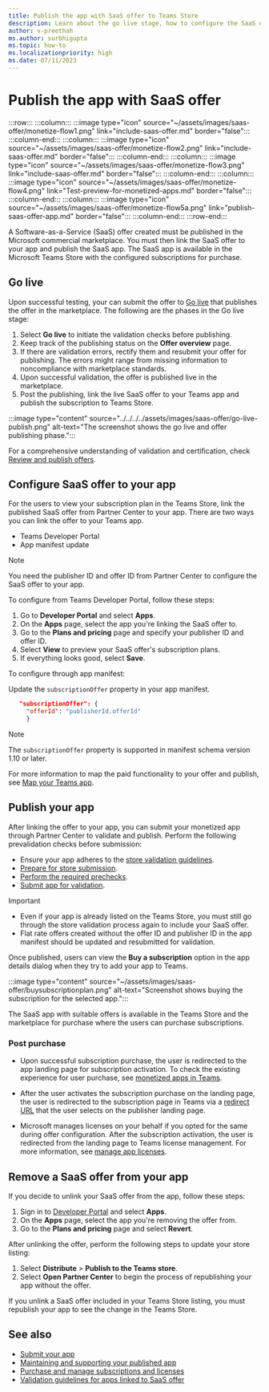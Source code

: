 ```yaml
---
title: Publish the app with SaaS offer to Teams Store
description: Learn about the go live stage, how to configure the SaaS offer to your app and publish the app to the Microsoft Teams Store.
author: v-preethah
ms.author: surbhigupta
ms.topic: how-to
ms.localizationpriority: high
ms.date: 07/11/2023
---
```


# Publish the app with SaaS offer

:::row:::
   :::column:::
      :::image type="icon" source="~/assets/images/saas-offer/monetize-flow1.png" link="include-saas-offer.md" border="false":::
   :::column-end:::
   :::column:::
      :::image type="icon" source="~/assets/images/saas-offer/monetize-flow2.png" link="include-saas-offer.md" border="false":::
   :::column-end:::
   :::column:::
      :::image type="icon" source="~/assets/images/saas-offer/monetize-flow3.png" link="include-saas-offer.md" border="false":::
   :::column-end:::
   :::column:::
      :::image type="icon" source="~/assets/images/saas-offer/monetize-flow4.png" link="Test-preview-for-monetized-apps.md" border="false":::
   :::column-end:::
   :::column:::
      :::image type="icon" source="~/assets/images/saas-offer/monetize-flow5a.png" link="publish-saas-offer-app.md" border="false":::
   :::column-end:::
:::row-end:::

A Software-as-a-Service (SaaS) offer created must be published in the Microsoft commercial marketplace. You must then link the SaaS offer to your app and publish the SaaS app. The SaaS app is available in the Microsoft Teams Store with the configured subscriptions for purchase.

## Go live

Upon successful testing, your can submit the offer to [Go live](/partner-center/marketplace/test-publish-saas-offer) that publishes the offer in the marketplace. The following are the phases in the Go live stage:

1. Select **Go live** to initiate the validation checks before publishing.
1. Keep track of the publishing status on the **Offer overview** page.
1. If there are validation errors, rectify them and resubmit your offer for publishing. The errors might range from missing information to noncompliance with marketplace standards.
1. Upon successful validation, the offer is published live in the marketplace.
1. Post the publishing, link the live SaaS offer to your Teams app and publish the subscription to Teams Store.

:::image type="content" source="../../../../assets/images/saas-offer/go-live-publish.png" alt-text="The screenshot shows the go live and offer publishing phase.":::

For a comprehensive understanding of validation and certification, check [Review and publish offers](/partner-center/marketplace/review-publish-offer).

## Configure SaaS offer to your app

For the users to view your subscription plan in the Teams Store, link the published SaaS offer from Partner Center to your app. There are two ways you can link the offer to your Teams app.

* Teams Developer Portal
* App manifest update

> [!NOTE]
> You need the publisher ID and offer ID from Partner Center to configure the SaaS offer to your app.

To configure from Teams Developer Portal, follow these steps:

1. Go to **Developer Portal** and select **Apps**.
1. On the **Apps** page, select the app you're linking the SaaS offer to.
1. Go to the **Plans and pricing** page and specify your publisher ID and offer ID.
1. Select **View** to preview your SaaS offer's subscription plans.
1. If everything looks good, select **Save**.

To configure through app manifest:

Update the `subscriptionOffer` property in your app manifest.

   ```json
      "subscriptionOffer": {
        "offerId": "publisherId.offerId"  
        }
   ```

> [!NOTE]
> The `subscriptionOffer` property is supported in manifest schema version 1.10 or later.

For more information to map the paid functionality to your offer and publish, see [Map your Teams app](https://aka.ms/TMTG).

## Publish your app

After linking the offer to your app, you can submit your monetized app through Partner Center to validate and publish. Perform the following prevalidation checks before submission:

* Ensure your app adheres to the [store validation guidelines](teams-store-validation-guidelines.md).
* [Prepare for store submission](submission-checklist.md).
* [Perform the required prechecks](../publish.md).
* [Submit app for validation](/office/dev/store/add-in-submission-guide).

> [!IMPORTANT]
>
> * Even if your app is already listed on the Teams Store, you must still go through the store validation process again to include your SaaS offer.
> * Flat rate offers created without the offer ID and publisher ID in the app manifest should be updated and resubmitted for validation.

Once published, users can view the **Buy a subscription** option in the app details dialog when they try to add your app to Teams.

:::image type="content" source="~/assets/images/saas-offer/buysubscriptionplan.png" alt-text="Screenshot shows buying the subscription for the selected app.":::

The SaaS app with suitable offers is available in the Teams Store and the marketplace for purchase where the users can purchase subscriptions.

### Post purchase

* Upon successful subscription purchase, the user is redirected to the app landing page for subscription activation. To check the existing experience for user purchase, see [monetized apps in Teams](https://aka.ms/TMTG).

* After the user activates the subscription purchase on the landing page, the user is redirected to the subscription page in Teams via a [redirect URL](https://teams.microsoft.com/_#/subscriptionManagement) that the user selects on the publisher landing page.

* Microsoft manages licenses on your behalf if you opted for the same during offer configuration. After the subscription activation, the user is redirected from the landing page to Teams license management. For more information, see [manage app licenses](end-user-purchase-experience.md#license-management).

## Remove a SaaS offer from your app

If you decide to unlink your SaaS offer from the app, follow these steps:

1. Sign in to [Developer Portal](https://dev.teams.microsoft.com/) and select **Apps**.
1. On the **Apps** page, select the app you're removing the offer from.
1. Go to the **Plans and pricing** page and select **Revert**.

After unlinking the offer, perform the following steps to update your store listing:

1. Select **Distribute** > **Publish to the Teams store**.
1. Select **Open Partner Center** to begin the process of republishing your app without the offer.

If you unlink a SaaS offer included in your Teams Store listing, you must republish your app to see the change in the Teams Store.

## See also

* [Submit your app](/partner-center/marketplace/add-in-submission-guide?toc=%2Fmicrosoftteams%2Fplatform%2Ftoc.json&bc=%2Fmicrosoftteams%2Fplatform%2Fbreadcrumb%2Ftoc.json)
* [Maintaining and supporting your published app](../post-publish/overview.md)
* [Purchase and manage subscriptions and licenses](end-user-purchase-experience.md)
* [Validation guidelines for apps linked to SaaS offer](teams-store-validation-guidelines.md#apps-linked-to-saas-offer)
